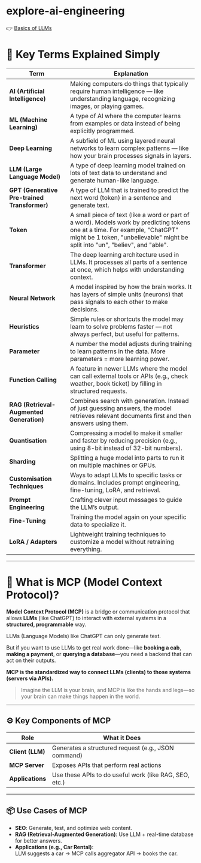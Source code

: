 # explore-ai-engineering

👉 [Basics of LLMs](BasicsOfLLMs.md)

# 🧠 Key Terms Explained Simply

| Term                                         | Explanation                                                                                                                                                                                                    |
| -------------------------------------------- | -------------------------------------------------------------------------------------------------------------------------------------------------------------------------------------------------------------- |
| **AI (Artificial Intelligence)**             | Making computers do things that typically require human intelligence — like understanding language, recognizing images, or playing games.                                                                      |
| **ML (Machine Learning)**                    | A type of AI where the computer learns from examples or data instead of being explicitly programmed.                                                                                                           |
| **Deep Learning**                            | A subfield of ML using layered neural networks to learn complex patterns — like how your brain processes signals in layers.                                                                                    |
| **LLM (Large Language Model)**               | A type of deep learning model trained on lots of text data to understand and generate human-like language.                                                                                                     |
| **GPT (Generative Pre-trained Transformer)** | A type of LLM that is trained to predict the next word (token) in a sentence and generate text.                                                                                                                |
| **Token**                                    | A small piece of text (like a word or part of a word). Models work by predicting tokens one at a time. For example, "ChatGPT" might be 1 token, "unbelievable" might be split into "un", "believ", and "able". |
| **Transformer**                              | The deep learning architecture used in LLMs. It processes all parts of a sentence at once, which helps with understanding context.                                                                             |
| **Neural Network**                           | A model inspired by how the brain works. It has layers of simple units (neurons) that pass signals to each other to make decisions.                                                                            |
| **Heuristics**                               | Simple rules or shortcuts the model may learn to solve problems faster — not always perfect, but useful for patterns.                                                                                          |
| **Parameter**                                | A number the model adjusts during training to learn patterns in the data. More parameters = more learning power.                                                                                               |
| **Function Calling**                         | A feature in newer LLMs where the model can call external tools or APIs (e.g., check weather, book ticket) by filling in structured requests.                                                                  |
| **RAG (Retrieval-Augmented Generation)**     | Combines search with generation. Instead of just guessing answers, the model retrieves relevant documents first and then answers using them.                                                                   |
| **Quantisation**                             | Compressing a model to make it smaller and faster by reducing precision (e.g., using 8-bit instead of 32-bit numbers).                                                                                         |
| **Sharding**                                 | Splitting a huge model into parts to run it on multiple machines or GPUs.                                                                                                                                      |
| **Customisation Techniques**                 | Ways to adapt LLMs to specific tasks or domains. Includes prompt engineering, fine-tuning, LoRA, and retrieval.                                                                                                |
| **Prompt Engineering**                       | Crafting clever input messages to guide the LLM’s output.                                                                                                                                                      |
| **Fine-Tuning**                              | Training the model again on your specific data to specialize it.                                                                                                                                               |
| **LoRA / Adapters**                          | Lightweight training techniques to customize a model without retraining everything.                                                                                                                            |

---

# 🧠 What is MCP (Model Context Protocol)?

**Model Context Protocol (MCP)** is a bridge or communication protocol that allows **LLMs** (like ChatGPT) to interact with external systems in a **structured, programmable** way.

LLMs (Language Models) like ChatGPT can only generate text.

But if you want to use LLMs to get real work done—like **booking a cab**, **making a payment**, or **querying a database**—you need a backend that can act on their outputs.

**MCP is the standardized way to connect LLMs (clients) to those systems (servers via APIs).**

> Imagine the LLM is your brain, and MCP is like the hands and legs—so your brain can make things happen in the world.

---

## ⚙️ Key Components of MCP

| Role            | What it Does                                             |
|-----------------|----------------------------------------------------------|
| **Client (LLM)**   | Generates a structured request (e.g., JSON command)     |
| **MCP Server**     | Exposes APIs that perform real actions                  |
| **Applications**   | Use these APIs to do useful work (like RAG, SEO, etc.) |

---

## 📦 Use Cases of MCP

- **SEO**: Generate, test, and optimize web content.
- **RAG (Retrieval-Augmented Generation)**: Use LLM + real-time database for better answers.
- **Applications (e.g., Car Rental)**:  
  LLM suggests a car → MCP calls aggregator API → books the car.

